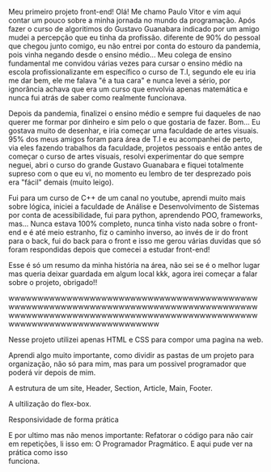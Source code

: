 Meu primeiro projeto front-end!
Olá! Me chamo Paulo Vitor e vim aqui contar um pouco sobre a minha jornada no mundo da programação.
Após fazer o curso de algoritimos do Gustavo Guanabara indicado por um amigo mudei a percepção que eu tinha da profissão.
diferente de 90% do pessoal que chegou junto comigo, eu não entrei por conta do estouro da pandemia, pois vinha negando
desde o ensino médio... Meu colega de ensino fundamental me convidou várias vezes para cursar o ensino médio na escola profissionalizante
em específico o curso de T.I, segundo ele eu iria me dar bem, ele me falava "é a tua cara" e nunca levei a sério, por ignorância achava que
era um curso que envolvia apenas matemática e nunca fui atrás de saber como realmente funcionava.

Depois da pandemia, finalizei o ensino médio e sempre fui daqueles de nao querer me formar por dinheiro e sim pelo o que gostaria de fazer.
Bom... Eu gostava muito de desenhar, e iria começar uma faculdade de artes visuais. 95% dos meus amigos foram para área de T.I e eu acompanhei 
de perto, via eles fazendo trabalhos da faculdade, projetos pessoais e então antes de começar o curso de artes visuais, resolvi experimentar do
que sempre neguei, abri o curso do grande Gustavo Guanabara e fiquei totalmente supreso com o que eu vi, no momento eu lembro de ter desprezado
pois era "fácil" demais (muito leigo).

Fui para um curso de C++ de um canal no youtube, aprendi muito mais sobre lógica, iniciei a faculdade de Análise e Desenvolvimento de Sistemas 
por conta de acessibilidade, fui para python, aprendendo POO, frameworks, mas... Nunca estava 100% completo, nunca tinha visto nada sobre o front-end
e é até meio estranho, fiz o caminho inverso, ao invés de ir do front para o back, fui do back para o front e isso me gerou várias duvidas que
só foram respondidas depois que comecei a estudar front-end!

Esse é só um resumo da minha história na área, não sei se é o melhor lugar mas queria deixar guardada em algum local kkk, agora irei começar a falar
sobre o projeto, obrigado!!

wwwwwwwwwwwwwwwwwwwwwwwwwwwwwwwwwwwwwwwwwwwwwwwwwwwwwwwwwwwwwwwwwwwwwwwwwwwwwwwwwwwwwwwwwwwwwwwwwwwwwwwwwwwwwwwwwwwwwwwwwwwwwwwwwwwwwwwwwwwwwwwwwwwwwwwwwww

Nesse projeto utilizei apenas HTML e CSS para compor uma pagina na web.

Aprendi algo muito importante, como dividir as pastas de um projeto para organização, não só para mim, mas para um possivel programador 
que poderá vir depois de mim.

A estrutura de um site, Header, Section, Article, Main, Footer.

A ultilização do flex-box.

Responsividade de forma prática 

E por ultimo mas não menos importante: Refatorar o código para não cair em repetições, li isso em: O Programador Pragmático. E aqui pude ver na prática como isso  
funciona.


